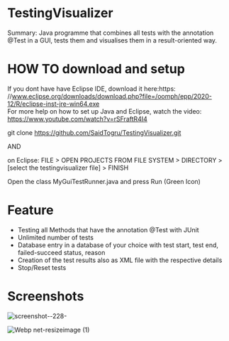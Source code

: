 # TestingVisualizer
Summary: Java programme that combines all tests with the annotation @Test in a GUI, tests them and visualises them in a result-oriented way.

# HOW TO download and setup
If you dont have have Eclipse IDE, download it here:https: //www.eclipse.org/downloads/download.php?file=/oomph/epp/2020-12/R/eclipse-inst-jre-win64.exe  
For more help on how to set up Java and Eclipse, watch the video: https://www.youtube.com/watch?v=rSFraftR4I4

git clone https://github.com/SaidTogru/TestingVisualizer.git 

AND

on Eclipse: FILE > OPEN PROJECTS FROM FILE SYSTEM > DIRECTORY > [select the testingvisualizer file] > FINISH

Open the class MyGuiTestRunner.java and press Run (Green Icon)

# Feature

- Testing all Methods that have the annotation @Test with JUnit
- Unlimited number of tests
- Database entry in a database of your choice with test start, test end, failed-succeed status, reason
- Creation of the test results also as XML file with the respective details
- Stop/Reset tests

# Screenshots

![screenshot--228-](https://user-images.githubusercontent.com/65668541/110051351-fae5fa00-7d55-11eb-8545-99fe3e435682.png)

![Webp net-resizeimage (1)](https://user-images.githubusercontent.com/65668541/110051906-f241f380-7d56-11eb-8344-e20b2c378238.png)



